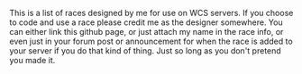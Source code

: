 This is a list of races designed by me for use on WCS servers. If you choose to code and use a race please credit me as the designer somewhere. You can either link this github page, or just attach my name in the race info, or even just in your forum post or announcement for when the race is added to your server if you do that kind of thing. Just so long as you don't pretend you made it.
